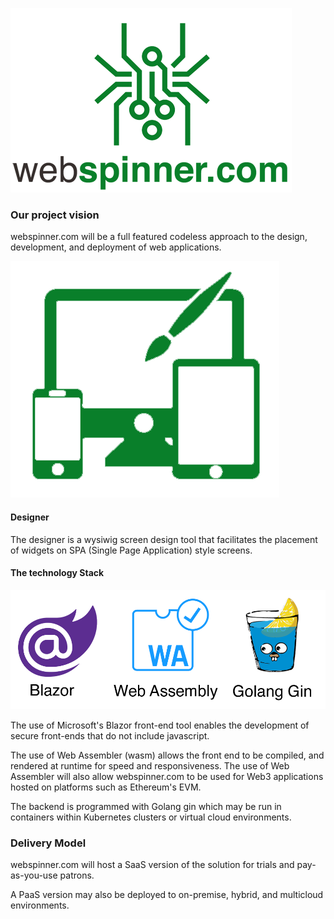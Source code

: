 ![webspinner.com](images/webspinner-logo-small.png)

### Our project vision

webspinner.com will be a full featured codeless approach to the design, development, and deployment of web applications.

![webspinner.com](images/designer.png)

#### Designer

The designer is a wysiwig screen design tool that facilitates the placement of widgets on SPA (Single Page Application) style screens.

#### The technology Stack

![webspinner.com](images/techbanner.png)

The use of Microsoft's Blazor front-end tool enables the development of secure front-ends that do not include javascript.

The use of Web Assembler (wasm) allows the front end to be compiled, and rendered at runtime for speed and responsiveness.
The use of Web Assembler will also allow webspinner.com to be used for Web3 applications hosted on platforms such as Ethereum's EVM.

The backend is programmed with Golang gin which may be run in containers within Kubernetes clusters or virtual cloud environments.

### Delivery Model

webspinner.com will host a SaaS version of the solution for trials and pay-as-you-use patrons. 

A PaaS version may also be deployed to on-premise, hybrid, and multicloud environments.
